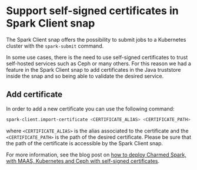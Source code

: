 # Support self-signed certificates in Spark Client snap

The Spark Client snap offers the possibility to submit jobs to a Kubernetes cluster with the `spark-submit` command. 

In some use cases, there is the need to use self-signed certificates to trust self-hosted services such as Ceph or many others. 
For this reason we had a feature in the Spark Client snap to add certificates in the Java truststore inside the snap and so being able to validate the desired service.

## Add certificate

In order to add a new certificate you can use the following command:

```bash
spark-client.import-certificate <CERTIFICATE_ALIAS> <CERTIFICATE_PATH>
```

where `<CERTIFICATE_ALIAS>` is the alias associated to the certificate and the `<CERTIFICATE_PATH>` is the path of the desired certificate. Please be sure that the path of the certificate is accessible by the Spark Client snap. 

For more information, see the blog post on [how to deploy Charmed Spark, with MAAS, Kubernetes and Ceph with self-signed certificates](https://ubuntu.com/blog/deploy-an-on-premise-data-hub-with-canonical-maas-spark-kubernetes-and-ceph).